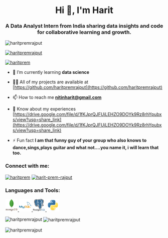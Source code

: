 <h1 align="center">Hi 👋, I'm Harit</h1>
<h3 align="center">A Data Analyst Intern from India sharing data insights and code for collaborative learning and growth.</h3>

<p align="left"> <img src="https://komarev.com/ghpvc/?username=haritpremrajput&label=Profile%20views&color=0e75b6&style=flat" alt="haritpremrajput" /> </p>

<p align="left"> <a href="https://github.com/ryo-ma/github-profile-trophy"><img src="https://github-profile-trophy.vercel.app/?username=haritpremrajput" alt="haritpremrajput" /></a> </p>

<p align="left"> <a href="https://twitter.com/haritprem" target="blank"><img src="https://img.shields.io/twitter/follow/haritprem?logo=twitter&style=for-the-badge" alt="haritprem" /></a> </p>

- 🌱 I’m currently learning **data science**

- 👨‍💻 All of my projects are available at [https://github.com/haritpremrajput](https://github.com/haritpremrajput)

- 📫 How to reach me **nitinharit@gmail.com**

- 📄 Know about my experiences [https://drive.google.com/file/d/1fKJprQJFUiLEHZO9DOYk9Rz8rhYpubxs/view?usp=share_link](https://drive.google.com/file/d/1fKJprQJFUiLEHZO9DOYk9Rz8rhYpubxs/view?usp=share_link)

- ⚡ Fun fact **I am that funny guy of your group who also knows to dance,sings,plays guitar and what not....you name it, i will learn that too.**

<h3 align="left">Connect with me:</h3>
<p align="left">
<a href="https://twitter.com/haritprem" target="blank"><img align="center" src="https://raw.githubusercontent.com/rahuldkjain/github-profile-readme-generator/master/src/images/icons/Social/twitter.svg" alt="haritprem" height="30" width="40" /></a>
<a href="https://linkedin.com/in/harit-prem-rajput" target="blank"><img align="center" src="https://raw.githubusercontent.com/rahuldkjain/github-profile-readme-generator/master/src/images/icons/Social/linked-in-alt.svg" alt="harit-prem-rajput" height="30" width="40" /></a>
</p>

<h3 align="left">Languages and Tools:</h3>
<p align="left"> <a href="https://www.mongodb.com/" target="_blank" rel="noreferrer"> <img src="https://raw.githubusercontent.com/devicons/devicon/master/icons/mongodb/mongodb-original-wordmark.svg" alt="mongodb" width="40" height="40"/> </a> <a href="https://www.mysql.com/" target="_blank" rel="noreferrer"> <img src="https://raw.githubusercontent.com/devicons/devicon/master/icons/mysql/mysql-original-wordmark.svg" alt="mysql" width="40" height="40"/> </a> <a href="https://www.postgresql.org" target="_blank" rel="noreferrer"> <img src="https://raw.githubusercontent.com/devicons/devicon/master/icons/postgresql/postgresql-original-wordmark.svg" alt="postgresql" width="40" height="40"/> </a> <a href="https://www.python.org" target="_blank" rel="noreferrer"> <img src="https://raw.githubusercontent.com/devicons/devicon/master/icons/python/python-original.svg" alt="python" width="40" height="40"/> </a> </p>

<p><img align="left" src="https://github-readme-stats.vercel.app/api/top-langs?username=haritpremrajput&show_icons=true&locale=en&layout=compact" alt="haritpremrajput" /></p>

<p>&nbsp;<img align="center" src="https://github-readme-stats.vercel.app/api?username=haritpremrajput&show_icons=true&locale=en" alt="haritpremrajput" /></p>

<p><img align="center" src="https://github-readme-streak-stats.herokuapp.com/?user=haritpremrajput&" alt="haritpremrajput" /></p>
